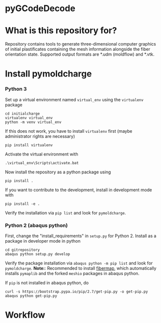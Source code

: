 # pyGCodeDecode



# What is this repository for?
Repository contains tools to generate three-dimensional computer graphics of initial plastificates containing the mesh information alongside the fiber orientation state.
Supported output formats are *.udm (moldflow) and *.vtk.

# Install pymoldcharge
### Python 3
Set up a virtual environment named `virtual_env` using the `virtualenv` package

    cd initialcharge
    virtualenv virtual_env
    python -m venv virtual_env

If this does not work, you have to install `virtualenv` first (maybe administrator rights are necessary)

    pip install virtualenv

Activate the virtual environment with

    .\virtual_env\Scripts\activate.bat

Now install the repository as a python package using

    pip install .

If you want to contribute to the development, install in development mode with

    pip install -e .

Verify the installation via `pip list` and look for `pymoldcharge`.

### Python 2 (abaqus python)
First, change the "install_requirements" in `setup.py` for Python 2.
Install as a package in developer mode in python

    cd gitrepository
    abaqus python setup.py develop

Verify the package installation via `abaqus python -m pip list` and look for `pymoldcharge`. **Note:**: Recommended to install [fibermap](https://git.scc.kit.edu/FAST-LT/fibermap), which automatically installs `pymaplib` and the forked `meshio` packages in abaqus python.

If `pip` is not installed in abaqus python, do

    curl -s https://bootstrap.pypa.io/pip/2.7/get-pip.py -o get-pip.py
    abaqus python get-pip.py

# Workflow
